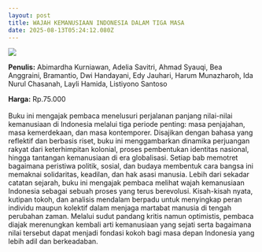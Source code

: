```yaml
---
layout: post
title: WAJAH KEMANUSIAAN INDONESIA DALAM TIGA MASA
date: 2025-08-13T05:24:12.080Z
---
```

![](/images/uploads/isbn-wajah-kemanusiaan-indonesia-dalam-tiga-masa.jpg)

**P﻿enulis:** Abimardha Kurniawan, Adelia Savitri, Ahmad Syauqi, Bea Anggraini, Bramantio, Dwi Handayani, Edy Jauhari, Harum Munazharoh, 
Ida Nurul Chasanah, Layli Hamida, Listiyono Santoso

**Harga:** Rp.75.000\
\
Buku ini mengajak pembaca menelusuri perjalanan panjang nilai-nilai kemanusiaan di Indonesia melalui tiga periode penting: masa penjajahan, masa kemerdekaan, dan masa kontemporer. Disajikan dengan bahasa yang reflektif dan berbasis riset, buku ini menggambarkan dinamika perjuangan rakyat dari keterhimpitan kolonial, proses pembentukan identitas nasional, hingga tantangan kemanusiaan di era globalisasi. Setiap bab memotret bagaimana peristiwa politik, sosial, dan budaya membentuk cara bangsa ini memaknai solidaritas, keadilan, dan hak asasi manusia.
	Lebih dari sekadar catatan sejarah, buku ini mengajak pembaca melihat wajah kemanusiaan Indonesia sebagai sebuah proses yang terus berevolusi. Kisah-kisah nyata, kutipan tokoh, dan analisis mendalam berpadu untuk menyingkap peran individu maupun kolektif dalam menjaga martabat manusia di tengah perubahan zaman. Melalui sudut pandang kritis namun optimistis, pembaca diajak merenungkan kembali arti kemanusiaan yang sejati serta bagaimana nilai tersebut dapat menjadi fondasi kokoh bagi masa depan Indonesia yang lebih adil dan berkeadaban.